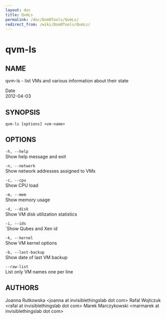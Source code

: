 ```yaml
---
layout: doc
title: QvmLs
permalink: /doc/Dom0Tools/QvmLs/
redirect_from: /wiki/Dom0Tools/QvmLs/
---
```


qvm-ls
======

NAME
----

qvm-ls - list VMs and various information about their state

Date  
2012-04-03

SYNOPSIS
--------

`qvm-ls [options] <vm-name>`

OPTIONS
-------

`-h, --help`  
Show help message and exit

`-n, --network`  
Show network addresses assigned to VMs

`-c, --cpu`  
Show CPU load

`-m, --mem`  
Show memory usage

`-d, --disk`  
Show VM disk utilization statistics

`-i, --ids`  
`Show Qubes and Xen id

`-k, --kernel`  
Show VM kernel options

`-b, --last-backup`  
Show date of last VM backup

`--raw-list`  
List only VM names one per line

AUTHORS
-------

Joanna Rutkowska \<joanna at invisiblethingslab dot com\>
Rafal Wojtczuk \<rafal at invisiblethingslab dot com\>
Marek Marczykowski \<marmarek at invisiblethingslab dot com\>

